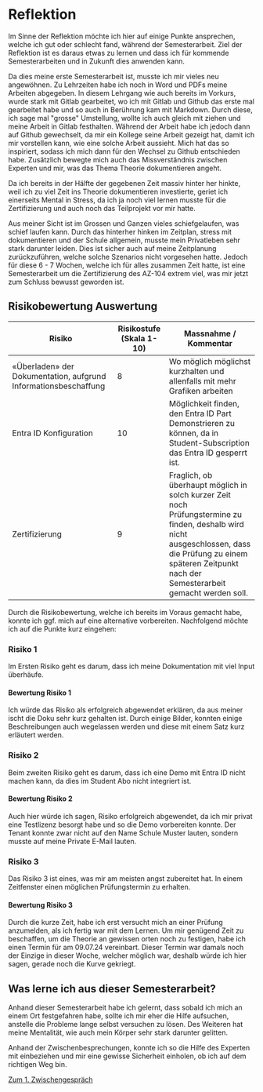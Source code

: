 # Reflektion

Im Sinne der Reflektion möchte ich hier auf einige Punkte ansprechen, welche ich gut oder schlecht fand, während der Semesterarbeit. 
Ziel der Reflektion ist es daraus etwas zu lernen und dass ich für kommende Semesterarbeiten und in Zukunft dies anwenden kann. 

Da dies meine erste Semesterarbeit ist, musste ich mir vieles neu angewöhnen. 
Zu Lehrzeiten habe ich noch in Word und PDFs meine Arbeiten abgegeben. 
In diesem Lehrgang wie auch bereits im Vorkurs, wurde stark mit Gitlab gearbeitet, wo ich mit Gitlab und Github das erste mal gearbeitet habe und so auch in Berührung kam mit Markdown. 
Durch diese, ich sage mal "grosse" Umstellung, wollte ich auch gleich mit ziehen und meine Arbeit in Gitlab festhalten. Während der Arbeit habe ich jedoch dann auf Github gewechselt, da mir ein Kollege seine Arbeit gezeigt hat, damit ich mir vorstellen kann, wie eine solche Arbeit aussieht. 
Mich hat das so inspiriert, sodass ich mich dann für den Wechsel zu Github entschieden habe. 
Zusätzlich bewegte mich auch das Missverständnis zwischen Experten und mir, was das Thema Theorie dokumentieren angeht. 

Da ich bereits in der Hälfte der gegebenen Zeit massiv hinter her hinkte, weil ich zu viel Zeit ins Theorie dokumentieren investierte, geriet ich einerseits Mental in Stress, da ich ja noch viel lernen musste für die Zertifizierung und auch noch das Teilprojekt vor mir hatte. 

Aus meiner Sicht ist im Grossen und Ganzen vieles schiefgelaufen, was schief laufen kann. 
Durch das hinterher hinken im Zeitplan, stress mit dokumentieren und der Schule allgemein, musste mein Privatleben sehr stark darunter leiden. 
Dies ist sicher auch auf meine Zeitplanung zurückzuführen, welche solche Szenarios nicht vorgesehen hatte. 
Jedoch für diese 6 - 7 Wochen, welche ich für alles zusammen Zeit hatte, ist eine Semesterarbeit um die Zertifizierung des AZ-104 extrem viel, was mir jetzt zum Schluss bewusst geworden ist. 


## Risikobewertung Auswertung


| Risiko                                                          | Risikostufe (Skala 1-10) | Massnahme / Kommentar                                                                                                                                                                                            |
| --------------------------------------------------------------- | ------------------------ | ---------------------------------------------------------------------------------------------------------------------------------------------------------------------------------------------------------------- |
| «Überladen» der Dokumentation, aufgrund Informationsbeschaffung | 8                        | Wo möglich möglichst kurzhalten und allenfalls mit mehr Grafiken arbeiten                                                                                                                                        |
| Entra ID Konfiguration                                          | 10                       | Möglichkeit finden, den Entra ID Part Demonstrieren zu können, da in Student-Subscription das Entra ID gesperrt ist.                                                                                             |
| Zertifizierung                                                  | 9                        | Fraglich, ob überhaupt möglich in solch kurzer Zeit noch Prüfungstermine zu finden, deshalb wird nicht ausgeschlossen, dass die Prüfung zu einem späteren Zeitpunkt nach der Semesterarbeit gemacht werden soll. |
Durch die Risikobewertung, welche ich bereits im Voraus gemacht habe, konnte ich ggf. mich auf eine alternative vorbereiten. 
Nachfolgend möchte ich auf die Punkte kurz eingehen:

### Risiko 1
Im Ersten Risiko geht es darum, dass ich meine Dokumentation mit viel Input überhäufe. 
#### Bewertung Risiko 1
Ich würde das Risiko als erfolgreich abgewendet erklären, da aus meiner ischt die Doku sehr kurz gehalten ist. 
Durch einige Bilder, konnten einige Beschreibungen auch wegelassen werden und diese mit einem Satz kurz erläutert werden. 

### Risiko 2
Beim zweiten Risiko geht es darum, dass ich eine Demo mit Entra ID nicht machen kann, da dies im Student Abo nicht integriert ist. 
#### Bewertung Risiko 2
Auch hier würde ich sagen, Risiko erfolgreich abgewendet, da ich mir privat eine Testlizenz besorgt habe und so die Demo vorbereiten konnte. Der Tenant konnte zwar nicht auf den Name Schule Muster lauten, sondern musste auf meine Private E-Mail lauten. 

### Risiko 3
Das Risiko 3 ist eines, was mir am meisten angst zubereitet hat. In einem Zeitfenster einen möglichen Prüfungstermin zu erhalten. 
#### Bewertung Risiko 3
Durch die kurze Zeit, habe ich erst versucht mich an einer Prüfung anzumelden, als ich fertig war mit dem Lernen. Um mir genügend Zeit zu beschaffen, um die Theorie an gewissen orten noch zu festigen, habe ich einen Termin für am 09.07.24 vereinbart. 
Dieser Termin war damals noch der Einzige in dieser Woche, welcher möglich war, deshalb würde ich hier sagen, gerade noch die Kurve gekriegt. 






## Was lerne ich aus dieser Semesterarbeit?

Anhand dieser Semesterarbeit habe ich gelernt, dass sobald ich mich an einem Ort festgefahren habe, sollte ich mir eher die Hilfe aufsuchen, anstelle die Probleme lange selbst versuchen zu lösen. 
Des Weiteren hat meine Mentalität, wie auch mein Körper sehr stark darunter gelitten. 


Anhand der Zwischenbesprechungen, konnte ich so die Hilfe des Experten mit einbeziehen und mir eine gewisse Sicherheit einholen, ob ich auf dem richtigen Weg bin. 

[Zum 1. Zwischengespräch](./Zwischenbesprechungen/Zwischenbesprechung1.md) 

